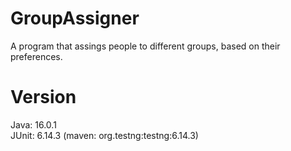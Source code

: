 # GroupAssigner
A program that assings people to different groups, based on their preferences.

# Version
Java: 16.0.1 <br>
JUnit: 6.14.3 (maven: org.testng:testng:6.14.3)
